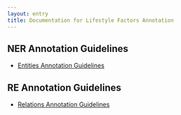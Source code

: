 ```yaml
---
layout: entry
title: Documentation for Lifestyle Factors Annotation
---
```


## NER Annotation Guidelines
* [Entities Annotation Guidelines](https://esmaeilnourani.github.io/lifestylefactors-annotation-docs/entities)

## RE Annotation Guidelines
* [Relations Annotation Guidelines](https://esmaeilnourani.github.io/lifestylefactors-annotation-docs/relations)

